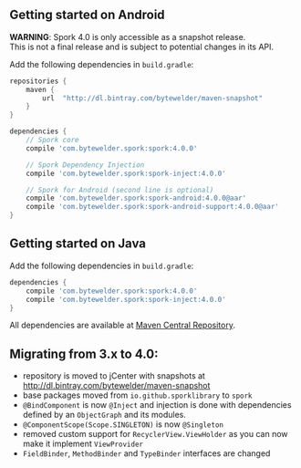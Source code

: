 ## Getting started on Android

**WARNING**: Spork 4.0 is only accessible as a snapshot release.<br/>This is not a final release and is subject to potential changes in its API.

Add the following dependencies in `build.gradle`:

```groovy
repositories {
    maven {
        url  "http://dl.bintray.com/bytewelder/maven-snapshot" 
    }
}

dependencies {
	// Spork core
    compile 'com.bytewelder.spork:spork:4.0.0'

    // Spork Dependency Injection
    compile 'com.bytewelder.spork:spork-inject:4.0.0'

    // Spork for Android (second line is optional)
    compile 'com.bytewelder.spork:spork-android:4.0.0@aar'
    compile 'com.bytewelder.spork:spork-android-support:4.0.0@aar'
}
```

## Getting started on Java

Add the following dependencies in `build.gradle`:

```groovy
dependencies {
    compile 'com.bytewelder.spork:spork:4.0.0'
    compile 'com.bytewelder.spork:spork-inject:4.0.0'
}
```

All dependencies are available at [Maven Central Repository](http://search.maven.org/#search%7Cga%7C1%7Cg%3A%22io.github.sporklibrary%22).

## Migrating from 3.x to 4.0:

- repository is moved to jCenter with snapshots at http://dl.bintray.com/bytewelder/maven-snapshot
- base packages moved from `io.github.sporklibrary` to `spork`
- `@BindComponent` is now `@Inject` and injection is done with dependencies defined by an `ObjectGraph` and its modules.
- `@ComponentScope(Scope.SINGLETON)` is now `@Singleton`
- removed custom support for `RecyclerView.ViewHolder` as you can now make it implement `ViewProvider`
- `FieldBinder`, `MethodBinder` and `TypeBinder` interfaces are changed